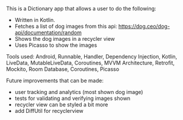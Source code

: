 This is a Dictionary app that allows a user to do the following:

- Written in Kotlin.
- Fetches a list of dog images from this api: https://dog.ceo/dog-api/documentation/random
- Shows the dog images in a recycler view
- Uses Picasso to show the images

Tools used: Android, Runnable, Handler, Dependency Injection, Kotlin, LiveData, MutableLiveData, Coroutines,
MVVM Architecture, Retrofit, Mockito, Room Database, Coroutines, Picasso

Future improvements that can be made:
- user tracking and analytics (most shown dog image)
- tests for validating and verifying images shown
- recycler view can be styled a bit more
- add DiffUtil for recyclerview

